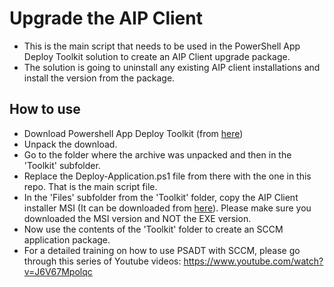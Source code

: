# Upgrade the AIP Client
* This is the main script that needs to be used in the PowerShell App Deploy Toolkit solution to create an AIP Client upgrade package.
* The solution is going to uninstall any existing AIP client installations and install the version from the package.
## How to use
* Download Powershell App Deploy Toolkit (from [here](https://github.com/andreiv3103/Misc/blob/2ff649a481a61d4b03d945e94514a68b7983ab82/App%20Management%20Scripts/Other/Uninstall%20AIP%20Client/Uninstall%20AIP%20Client.ps1))
* Unpack the download.
* Go to the folder where the archive was unpacked and then in the 'Toolkit' subfolder.
* Replace the Deploy-Application.ps1 file from there with the one in this repo. That is the main script file.
* In the 'Files' subfolder from the 'Toolkit' folder, copy the AIP Client installer MSI (It can be downloaded from [here](https://www.microsoft.com/en-us/download/details.aspx?id=53018)). Please make sure you downloaded the MSI version and NOT the EXE version.
* Now use the contents of the 'Toolkit' folder to create an SCCM application package.
* For a detailed training on how to use PSADT with SCCM, please go through this series of Youtube videos: https://www.youtube.com/watch?v=J6V67Mpolqc